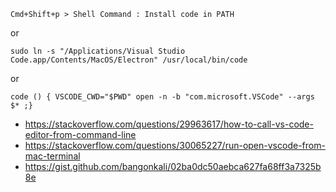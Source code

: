 
`Cmd+Shift+p > Shell Command : Install code in PATH`

or

`sudo ln -s "/Applications/Visual Studio Code.app/Contents/MacOS/Electron" /usr/local/bin/code`

or

`code () { VSCODE_CWD="$PWD" open -n -b "com.microsoft.VSCode" --args $* ;}`

- https://stackoverflow.com/questions/29963617/how-to-call-vs-code-editor-from-command-line
- https://stackoverflow.com/questions/30065227/run-open-vscode-from-mac-terminal
- https://gist.github.com/bangonkali/02ba0dc50aebca627fa68ff3a7325b8e